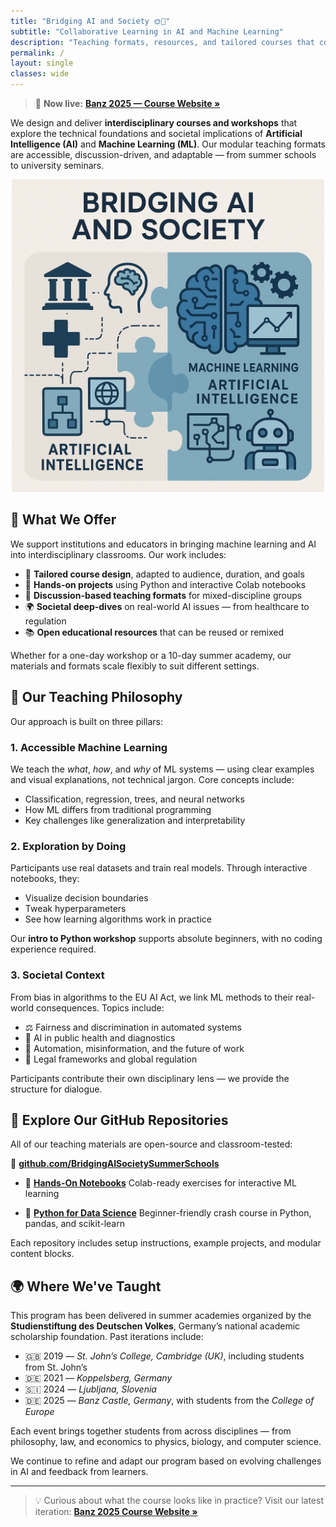 ```yaml
---
title: "Bridging AI and Society 🌞🤖"
subtitle: "Collaborative Learning in AI and Machine Learning"
description: "Teaching formats, resources, and tailored courses that connect machine learning with real-world impact."
permalink: /
layout: single
classes: wide
---
```


> 📍 **Now live:** [**Banz 2025 — Course Website »**](/banz-2025/)

We design and deliver **interdisciplinary courses and workshops** that explore the technical foundations and societal implications of **Artificial Intelligence (AI)** and **Machine Learning (ML)**. Our modular teaching formats are accessible, discussion-driven, and adaptable — from summer schools to university seminars.

<p align="center">
  <img src="/assets/img/logo.jpg" alt="Bridging AI and Society Banner" width="500">
</p>


## 🧠 What We Offer

We support institutions and educators in bringing machine learning and AI into interdisciplinary classrooms. Our work includes:

- 🧩 **Tailored course design**, adapted to audience, duration, and goals
- 🐍 **Hands-on projects** using Python and interactive Colab notebooks
- 💬 **Discussion-based teaching formats** for mixed-discipline groups
- 🌍 **Societal deep-dives** on real-world AI issues — from healthcare to regulation
- 📚 **Open educational resources** that can be reused or remixed

Whether for a one-day workshop or a 10-day summer academy, our materials and formats scale flexibly to suit different settings.


## 🧭 Our Teaching Philosophy

Our approach is built on three pillars:

### 1. **Accessible Machine Learning**

We teach the *what*, *how*, and *why* of ML systems — using clear examples and visual explanations, not technical jargon. Core concepts include:

- Classification, regression, trees, and neural networks
- How ML differs from traditional programming
- Key challenges like generalization and interpretability

### 2. **Exploration by Doing**

Participants use real datasets and train real models. Through interactive notebooks, they:

- Visualize decision boundaries
- Tweak hyperparameters
- See how learning algorithms work in practice

Our **intro to Python workshop** supports absolute beginners, with no coding experience required.

### 3. **Societal Context**

From bias in algorithms to the EU AI Act, we link ML methods to their real-world consequences. Topics include:

- ⚖️ Fairness and discrimination in automated systems
- 🏥 AI in public health and diagnostics
- 📣 Automation, misinformation, and the future of work
- 🧭 Legal frameworks and global regulation

Participants contribute their own disciplinary lens — we provide the structure for dialogue.


## 💾 Explore Our GitHub Repositories

All of our teaching materials are open-source and classroom-tested:

🔗 **[github.com/BridgingAISocietySummerSchools](https://github.com/BridgingAISocietySummerSchools)**

- 📓 [**Hands-On Notebooks**](https://github.com/BridgingAISocietySummerSchools/Hands-On-Notebooks)
  Colab-ready exercises for interactive ML learning

- 🐍 [**Python for Data Science**](https://github.com/BridgingAISocietySummerSchools/Data-Science-AI-Python-Course)
  Beginner-friendly crash course in Python, pandas, and scikit-learn

Each repository includes setup instructions, example projects, and modular content blocks.


## 🌍 Where We've Taught

This program has been delivered in summer academies organized by the **Studienstiftung des Deutschen Volkes**, Germany’s national academic scholarship foundation. Past iterations include:

- 🇬🇧 2019 — *St. John’s College, Cambridge (UK)*, including students from St. John’s
- 🇩🇪 2021 — *Koppelsberg, Germany*
- 🇸🇮 2024 — *Ljubljana, Slovenia*
- 🇩🇪 2025 — *Banz Castle, Germany*, with students from the *College of Europe*

Each event brings together students from across disciplines — from philosophy, law, and economics to physics, biology, and computer science.

We continue to refine and adapt our program based on evolving challenges in AI and feedback from learners.

---

> 💡 Curious about what the course looks like in practice?
> Visit our latest iteration: [**Banz 2025 Course Website »**](/banz-2025/)
